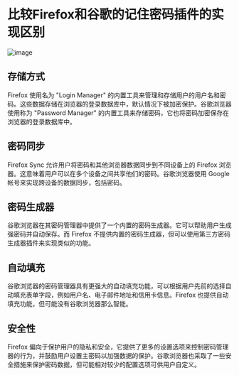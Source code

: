 # 比较Firefox和谷歌的记住密码插件的实现区别
![image](https://github.com/Ashl703/group-xx/assets/138503504/a6bfbe10-9022-4216-8b13-58bc1057c2f1)

## 存储方式
Firefox 使用名为 "Login Manager" 的内置工具来管理和存储用户的用户名和密码。这些数据存储在浏览器的登录数据库中，默认情况下被加密保护。谷歌浏览器使用称为 "Password Manager" 的内置工具来存储密码，它也将密码加密保存在浏览器的登录数据库中。
## 密码同步
Firefox Sync 允许用户将密码和其他浏览器数据同步到不同设备上的 Firefox 浏览器。这意味着用户可以在多个设备之间共享他们的密码。谷歌浏览器使用 Google 帐号来实现跨设备的数据同步，包括密码。
## 密码生成器
谷歌浏览器在其密码管理器中提供了一个内置的密码生成器。它可以帮助用户生成强密码并自动保存。而 Firefox 不提供内置的密码生成器，但可以使用第三方密码生成器插件来实现类似的功能。
## 自动填充
谷歌浏览器的密码管理器具有更强大的自动填充功能，可以根据用户先前的选择自动填充表单字段，例如用户名、电子邮件地址和信用卡信息。Firefox 也提供自动填充功能，但可能没有谷歌浏览器那么智能。
## 安全性
Firefox 偏向于保护用户的隐私和安全，它提供了更多的设置选项来控制密码管理器的行为，并鼓励用户设置主密码以加强数据的保护。谷歌浏览器也采取了一些安全措施来保护密码数据，但可能相对较少的配置选项可供用户自定义。
